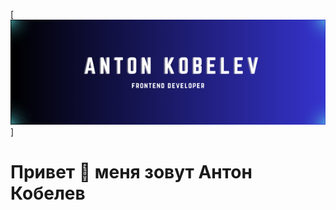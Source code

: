 [![Header](https://github.com/AntonKobelev/antonkobelev/blob/main/assets/background.png)]

# Привет 👋 меня зовут Антон Кобелев
